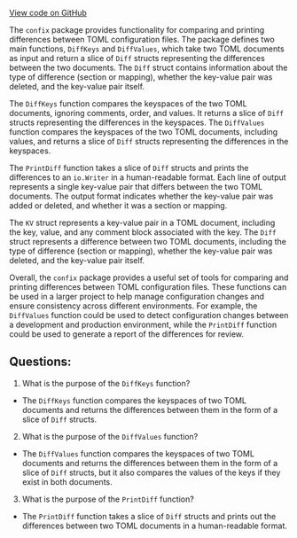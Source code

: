 [View code on GitHub](https://github.com/cosmos/cosmos-sdk/blob/main/tools/confix/diff.go)

The `confix` package provides functionality for comparing and printing differences between TOML configuration files. The package defines two main functions, `DiffKeys` and `DiffValues`, which take two TOML documents as input and return a slice of `Diff` structs representing the differences between the two documents. The `Diff` struct contains information about the type of difference (section or mapping), whether the key-value pair was deleted, and the key-value pair itself.

The `DiffKeys` function compares the keyspaces of the two TOML documents, ignoring comments, order, and values. It returns a slice of `Diff` structs representing the differences in the keyspaces. The `DiffValues` function compares the keyspaces of the two TOML documents, including values, and returns a slice of `Diff` structs representing the differences in the keyspaces.

The `PrintDiff` function takes a slice of `Diff` structs and prints the differences to an `io.Writer` in a human-readable format. Each line of output represents a single key-value pair that differs between the two TOML documents. The output format indicates whether the key-value pair was added or deleted, and whether it was a section or mapping.

The `KV` struct represents a key-value pair in a TOML document, including the key, value, and any comment block associated with the key. The `Diff` struct represents a difference between two TOML documents, including the type of difference (section or mapping), whether the key-value pair was deleted, and the key-value pair itself.

Overall, the `confix` package provides a useful set of tools for comparing and printing differences between TOML configuration files. These functions can be used in a larger project to help manage configuration changes and ensure consistency across different environments. For example, the `DiffValues` function could be used to detect configuration changes between a development and production environment, while the `PrintDiff` function could be used to generate a report of the differences for review.
## Questions: 
 1. What is the purpose of the `DiffKeys` function?
- The `DiffKeys` function compares the keyspaces of two TOML documents and returns the differences between them in the form of a slice of `Diff` structs.

2. What is the purpose of the `DiffValues` function?
- The `DiffValues` function compares the keyspaces of two TOML documents and returns the differences between them in the form of a slice of `Diff` structs, but it also compares the values of the keys if they exist in both documents.

3. What is the purpose of the `PrintDiff` function?
- The `PrintDiff` function takes a slice of `Diff` structs and prints out the differences between two TOML documents in a human-readable format.